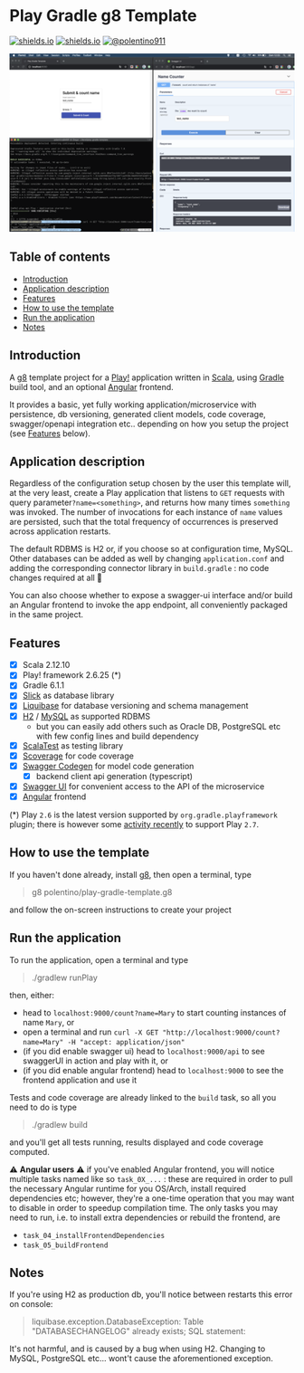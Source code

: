 Play Gradle g8 Template
=========================
[![shields.io](https://img.shields.io/badge/CONTRIBUTORS-WELCOME&lt;3-blueviolet)](https://creativecommons.org/publicdomain/zero/1.0/)
[![shields.io](http://img.shields.io/badge/LICENSE-CC0-blue.svg)](https://creativecommons.org/publicdomain/zero/1.0/)
[![@polentino911](https://img.shields.io/badge/VERSION-1.0.2-brightgreen.svg?logo=scala)](https://twitter.com/polentino911)

![Template examples](imgs/template_previews.png?raw=true "Template examples")


## Table of contents

 - [Introduction](#introduction)
 - [Application description](#application-description)
 - [Features](#features)
 - [How to use the template](#how-to-use-the-template)
 - [Run the application](#run-the-application)
 - [Notes](#notes)


## Introduction
A [g8](https://github.com/foundweekends/giter8.g8) template project for a [Play!](https://www.playframework.com/) application written
in [Scala](https://www.scala-lang.org/), using [Gradle](https://gradle.org/) build tool, and an optional [Angular](https://angular.io/)
frontend.

It provides a basic, yet fully working application/microservice with persistence, db versioning,
generated client models, code coverage, swagger/openapi integration etc.. depending on how you setup the project
(see [Features](#Features) below).


## Application description
Regardless of the configuration setup chosen by the user this template will, at the very least, create a Play application that listens to `GET` requests
with query parameter`?name=<something>`, and returns how many times `something` was invoked. The number of invocations for each
instance of `name` values are persisted, such that the total frequency of occurrences is preserved across application restarts.

The default RDBMS is H2 or, if you choose so at configuration time, MySQL. Other databases can be added as well by changing
`application.conf` and adding the corresponding connector library in `build.gradle` : no code changes required at all :tada:

You can also choose whether to expose a swagger-ui interface and/or build an Angular frontend to invoke the app endpoint,
all conveniently packaged in the same project.


## Features
 - [x] Scala 2.12.10
 - [x] Play! framework 2.6.25 (*)
 - [x] Gradle 6.1.1
 - [x] [Slick](http://scala-slick.org/) as database library
 - [x] [Liquibase](https://www.liquibase.org/) for database versioning and schema management
 - [x] [H2](https://www.h2database.com/html/main.html) / [MySQL](https://www.mysql.com/it) as supported RDBMS 
   - but you can easily add others such as Oracle DB, PostgreSQL etc with few config lines and build dependency
 - [x] [ScalaTest](http://www.scalatest.org/) as testing library
 - [x] [Scoverage](http://scoverage.org/) for code coverage
 - [x] [Swagger Codegen](https://github.com/swagger-api/swagger-codegen) for model code generation
   - [x] backend client api generation (typescript)
 - [x] [Swagger UI](https://github.com/swagger-api/swagger-ui) for convenient access to the API of
   the microservice
 - [x] [Angular](https://angular.io/) frontend

(*) Play `2.6` is the latest version supported by `org.gradle.playframework` plugin; there is however some
[activity recently](https://github.com/gradle/playframework/commit/ee20b323b1a79f85f8261621272e4743e6476968) 
to support Play `2.7`.


## How to use the template

If you haven't done already, install [g8](https://github.com/foundweekends/giter8.g8), then open a terminal,  type

> g8 polentino/play-gradle-template.g8

and follow the on-screen instructions to create your project


## Run the application

To run the application, open a terminal and type

> ./gradlew runPlay

then, either:
  - head to `localhost:9000/count?name=Mary` to start counting instances of name `Mary`, or
  - open a terminal and run `curl -X GET "http://localhost:9000/count?name=Mary" -H "accept: application/json"`
  - (if you did enable swagger ui) head to `localhost:9000/api` to see swaggerUI in action and play with it, or
  - (if you did enable angular frontend) head to `localhost:9000` to see the frontend application and use it

Tests and code coverage are already linked to the `build` task, so all you need to
do is type
> ./gradlew build

and you'll get all tests running, results displayed and code coverage computed.

:warning: **Angular users** :warning: if you've enabled Angular frontend, you will notice multiple tasks named like so
`task_0X_...` : these are required in order to pull the necessary Angular runtime for you OS/Arch, install required
dependencies etc; however, they're a one-time operation that you may want to disable in order to speedup compilation time.
The only tasks you may need to run, i.e. to install extra dependencies or rebuild the frontend, are
  - `task_04_installFrontendDependencies`
  - `task_05_buildFrontend`

## Notes

If you're using H2 as production db, you'll notice between restarts this error on console:
> liquibase.exception.DatabaseException: Table "DATABASECHANGELOG" already exists; SQL statement:

It's not harmful, and is caused by a bug when using H2. Changing to MySQL, PostgreSQL etc...
wont't cause the aforementioned exception.
